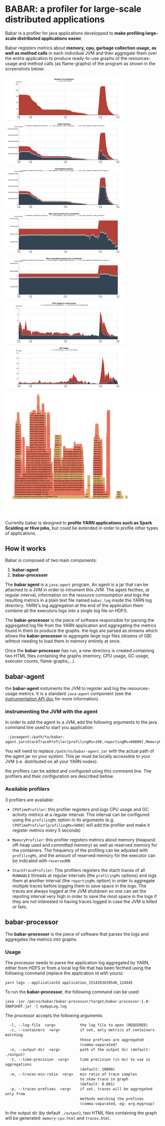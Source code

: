 # BABAR: a profiler for large-scale distributed applications

Babar is a profiler for java applications developped to **make profiling large-scale distributed applications easier**.

Babar registers metrics about **memory, cpu, garbage collection usage, as well as method calls** in each individual JVM and then aggregate them over the entire application to produce ready-to-use graphs of the resources-usage and method calls (as flame-graphs) of the program as shown in the screenshots below:

![memory-cpu](/babar-doc/memory-cpu.png)
![traces](/babar-doc/traces.png)

Currently babar is designed to **profile YARN applications such as Spark Scalding or Hive jobs,** but could be extended in order to profile other types of applications.

## How it works

Babar is composed of two main components:
1. **babar-agent**
2. **babar-processor**

The **babar agent** is a `java-agent` program. An agent is a jar that can be attached to a JVM in order to intrument this JVM. The agent fecthes, at regular interval, information on the resource comsumption and logs the resulting metrics in a plain text file named `babar.log` inside the YARN log directory. YARN's log aggregation at the end of the application them combine all the executors logs into a single log file on HDFS.

The **babar-processor** is the piece of software responsible for parsing the aggregated log file from the YARN application and aggregating the metrics found in them to produce the graphs. the logs are parsed as streams which allows the **babar-processor** to aggregate large logs files (dozens of GB) wihtout needing to load them in memory entirely at once.

Once the **babar-processor** has run, a new directory is created containing two HTML files containing the graphs (memory, CPU usage, GC usage, executor counts, flame-graphs,...).

## babar-agent

the **babar-agent** instuments the JVM to register and log the resources-usage metrics. It is a standard `java-agent` component (see the [instrumentation API doc](https://docs.oracle.com/javase/8/docs/api/java/lang/instrument/package-summary.html) for more information).

### instrumenting the JVM with the agent

In order to add the agent to a JVM, add the following arguments to the java command line used to start you application:

```
 -javaagent:/path/to/babar-agent.jar=StackTraceProfiler[profilingMs=100,reportingMs=60000],MemoryProfiler[profilingMs=5000,reservedMB=1024],CPUTimeProfiler[profilingMs=5000]
```

You will need to replace `/path/to/babar-agent.jar` with the actual path of the agent jar on your system. This jar must be locally accessible to your JVM (i.e. distributed on all your YARN nodes).

the profilers can be added and configured using this command line. The profilers and their configuration are described bellow.

### Available profilers

3 profilers are available:

- `CPUTimeProfiler`: this profiler registers and logs CPU usage and GC activity metrics at a regular interval. This interval can be configured using the `profilingMs` option in its arguments (e.g. `CPUTimeProfiler[profilingMs=5000]` will add the profiler and make it register metrics every 5 seconds)

- `MemoryProfiler`: this profiler registers metrics about memory (heapand off-heap used and committed memory) as well as reserved memory for the containers. The frequency of the profiling can be adjusted with `profilingMs`, and the amount of reserved memory for the executor can be indicated with `reservedMB`

- `StackTraceProfiler`: This profilers registers the stach traces of all `RUNNABLE` threads at regular intervals (the `profilingMs` options) and logs them at another interval (the `reportingMs` option) in order to aggregate multiple traces before logging them to save space in the logs. The traces are always logged at the JVM shutdown so one can set the repoting interval very high in order to save the most space in the logs if they are not interested in having traces logged in case the JVM is killed or fails.

## babar-processor

The **babar-processor** is the piece of software that parses the logs and aggregates the metrics into graphs.

### Usage

The processor needs to parse the application log aggregated by YARN, either from HDFS or from a local log file that has been fecthed using the following command (replace the application id with yours):

```
yarn logs --applicationId application_1514203639546_124445
```

To run the **babar-processor**, the following command can be used:

```
java -jar /perso/babar/babar-processor/target/babar-processor-1.0-SNAPSHOT.jar -l myAppLog.log
```

The processor accepts the following arguments:

```
  -l, --log-file  <arg>           the log file to open (REQUIRED)
  -c, --containers  <arg>         if set, only metrics of containers matching
                                  these prefixes are aggregated
                                  (comma-separated)
  -o, --output-dir  <arg>         path of the output dir (default: ./output)
  -t, --time-precision  <arg>     time precision (in ms) to use in aggregations
                                  (default: 10000)
  -m, --traces-min-ratio  <arg>   min ratio of trace samples 
                                  to show trace in graph
                                  (default: 0.001)
  -p, --traces-prefixes  <arg>    if set, traces will be aggregated only from
                                  methods matching the prefixes
                                  (comma-separated, eg: org.mygroup)
```

In the output dir (by default `./output`), two HTML files containing the graph will be generated: `memory-cpu.html` and `traces.html`.